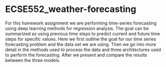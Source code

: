 # ECSE552_weather-forecasting

For this homework assignment we are performing time-series forecasting using deep learning methods for regression analysis. The goal can be summarized as using previous time steps to predict current and future time steps for specific values. Here we first outline the goal for our time series forecasting problem and the data set we are using. Then we go into more detail in the methods used to process the data and three architectures used to perform the forecasting. After we present and compare the results between the three models.
